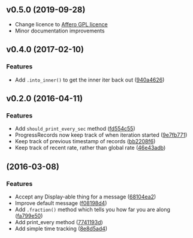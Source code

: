 ## v0.5.0 (2019-09-28)

* Change licence to [Affero GPL licence](LICENCE)
* Minor documentation improvements

## v0.4.0 (2017-02-10)

### Features

* Add `.into_inner()` to get the inner iter back out ([940a4626](940a4626))


## v0.2.0 (2016-04-11)

### Features

* Add `should_print_every_sec` method ([fd554c55](fd554c55))
* ProgressRecords now keep track of when iteration started ([9e7fb771](9e7fb771))
* Keep track of previous timestamp of records ([bb2208f6](bb2208f6))
* Keep track of recent rate, rather than global rate ([46e43adb](46e43adb))


##  (2016-03-08)

### Features

* Accept any Display-able thing for a message ([68104ea2](68104ea2))
* Improve default message ([f08198d4](f08198d4))
* Add `.fraction()` method which tells you how far you are along ([fa799e50](fa799e50))
* Add print_every method ([7741193d](7741193d))
* Add simple time tracking ([8e8d5ad4](8e8d5ad4))
